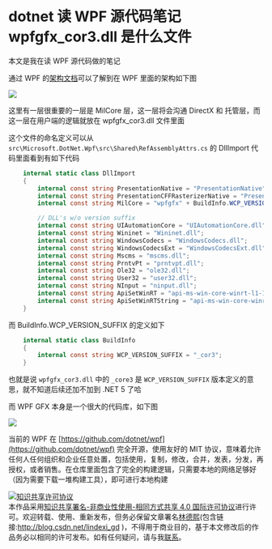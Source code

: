 
# dotnet 读 WPF 源代码笔记 wpfgfx_cor3.dll 是什么文件

本文是我在读 WPF 源代码做的笔记

<!--more-->


<!-- CreateTime:2020/12/21 9:04:51 -->


<!-- 标签：WPF，WPF源代码 -->
<!-- 发布 -->

通过 WPF 的[架构文档](https://docs.microsoft.com/en-us/dotnet/desktop/wpf/advanced/wpf-architecture)可以了解到在 WPF 里面的架构如下图


![](http://image.acmx.xyz/lindexi%2F202012201558111083.jpg)

这里有一层很重要的一层是 MilCore 层，这一层将会沟通 DirectX 和 托管层，而这一层在用户端的逻辑就放在 wpfgfx_cor3.dll 文件里面

这个文件的命名定义可以从 `src\Microsoft.DotNet.Wpf\src\Shared\RefAssemblyAttrs.cs` 的 DllImport 代码里面看到有如下代码

```csharp
    internal static class DllImport
    {
        internal const string PresentationNative = "PresentationNative" + BuildInfo.WCP_VERSION_SUFFIX + ".dll";
        internal const string PresentationCFFRasterizerNative = "PresentationCFFRasterizerNative" + BuildInfo.WCP_VERSION_SUFFIX + ".dll";
        internal const string MilCore = "wpfgfx" + BuildInfo.WCP_VERSION_SUFFIX + ".dll";

        // DLL's w/o version suffix
        internal const string UIAutomationCore = "UIAutomationCore.dll";
        internal const string Wininet = "Wininet.dll";
        internal const string WindowsCodecs = "WindowsCodecs.dll";
        internal const string WindowsCodecsExt = "WindowsCodecsExt.dll";
        internal const string Mscms = "mscms.dll";
        internal const string PrntvPt = "prntvpt.dll";
        internal const string Ole32 = "ole32.dll";
        internal const string User32 = "user32.dll";
        internal const string NInput = "ninput.dll";
        internal const string ApiSetWinRT = "api-ms-win-core-winrt-l1-1-0.dll";
        internal const string ApiSetWinRTString = "api-ms-win-core-winrt-string-l1-1-0.dll";
    }
```

而 BuildInfo.WCP_VERSION_SUFFIX 的定义如下

```csharp
    internal static class BuildInfo
    {
        internal const string WCP_VERSION_SUFFIX = "_cor3";
    }
```

也就是说 `wpfgfx_cor3.dll` 中的 `_core3` 是 `WCP_VERSION_SUFFIX` 版本定义的意思，就不知道后续还加不加到 .NET 5 了哈

而 WPF GFX 本身是一个很大的代码库，如下图

![](http://image.acmx.xyz/lindexi%2F20201220166193110.jpg)

当前的 WPF 在 [https://github.com/dotnet/wpf](https://github.com/dotnet/wpf) 完全开源，使用友好的 MIT 协议，意味着允许任何人任何组织和企业任意处置，包括使用，复制，修改，合并，发表，分发，再授权，或者销售。在仓库里面包含了完全的构建逻辑，只需要本地的网络足够好（因为需要下载一堆构建工具），即可进行本地构建





<a rel="license" href="http://creativecommons.org/licenses/by-nc-sa/4.0/"><img alt="知识共享许可协议" style="border-width:0" src="https://licensebuttons.net/l/by-nc-sa/4.0/88x31.png" /></a><br />本作品采用<a rel="license" href="http://creativecommons.org/licenses/by-nc-sa/4.0/">知识共享署名-非商业性使用-相同方式共享 4.0 国际许可协议</a>进行许可。欢迎转载、使用、重新发布，但务必保留文章署名[林德熙](http://blog.csdn.net/lindexi_gd)(包含链接:http://blog.csdn.net/lindexi_gd )，不得用于商业目的，基于本文修改后的作品务必以相同的许可发布。如有任何疑问，请与我[联系](mailto:lindexi_gd@163.com)。